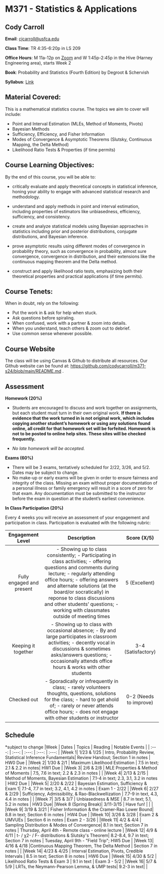 # M371 - Statistics & Applications


## Cody Carroll

**Email**: cjcarroll@usfca.edu

**Class Time**: TR 4:35-6:20p in LS 209

**Office Hours**:  M 11a-12p on [Zoom](https://usfca.zoom.us/my/cody.carroll) and W 1:45p-2:45p in the Hive (Harney Engineering area), starts Week 2

**Book**: Probability and Statistics (Fourth Edition) by Degroot & Schervish

**Syllabus**: [Link](https://github.com/codycarroll/m371-s24/blob/main/syllabus/M371-S24-Syllabus.pdf)

## Material Covered: 

This is a mathematical statistics course. The topics we aim to cover will include:
- Point and Interval Estimation (MLEs, Method of Moments, Pivots)
- Bayesian Methods
- Sufficiency, Efficiency, and Fisher Information
- Modes of Convergence & Asymptotic Theorems (Slutsky, Continuous Mapping, the Delta Method)
- Likelihood Ratio Tests & Properties (if time permits)

## Course Learning Objectives:

By the end of this course, you will be able to:

- critically evaluate and apply theoretical concepts in statistical inference, honing your ability to engage with advanced statistical research and methodology.

- understand and apply methods in point and interval estimation, including properties of estimators like unbiasedness, efficiency, sufficiency, and consistency.

- create and analyze statistical models using Bayesian approaches in statistics including prior and posterior distributions, conjugate distributions, and Bayesian inference.

- prove asymptotic results using different modes of convergence in probability theory, such as convergence in probability, almost sure convergence, convergence in distribution, and their extensions like the continuous mapping theorem and the Delta method.

- construct and apply likelihood ratio tests, emphasizing both their theoretical properties and practical applications (if time permits).

## Course Tenets:

When in doubt, rely on the following:
- Put the work in & ask for help when stuck.
- Ask questions before spiraling.
- When confused, work with a partner & zoom into details.
- When you understand, teach others & zoom out to debrief.
- Use common sense whenever possible.

## Course Website
The class will be using Canvas & Github to distribute all resources.
Our Github website can be found at: https://github.com/codycarroll/m371-s24/blob/main/README.md .

## Assessment

**Homework (20%)**
- Students are encouraged to discuss and work together on assignments, but each student must turn in their own original work. **If there is evidence that the work turned in is not original work, which includes copying another student’s homework or using any solutions found online, all credit for that homework set will be forfeited. Homework is not to be posted to online help sites. These sites will be checked frequently.**
  
- _No late homework will be accepted._

**Exams (60%)**
- There will be 3 exams, tentatively scheduled for 2/22, 3/26, and 5/2. Dates may be subject to change. 
- No make-up or early exams will be given in order to ensure fairness and integrity of the class. Missing an exam without proper documentation of a personal illness or family emergency will result in a score of zero for that exam. Any documentation must be submitted to the instructor before the exam in question at the student’s earliest convenience.

**In Class Participation (20%)**

Every 4 weeks you will receive an assessment of your engagement and participation in class. Participation is evaluated with the following rubric:


|Engagement Level | Description | Score (X/5) |
| :---:  | :---:  | :---: |
|Fully engaged and present| - Showing up to class consistently; - Participating in class activities; - offering questions and comments during lecture; - regularly attending office hours; - offering answers and alternate solutions (at the board/or socratically) in reponse to class discussions and other students’ questions; - working with classmates outside of meeting times| 5 (Excellent)|
|Keeping it together| - Showing up to class with occasional absence; - By and large participates in classroom activities; - decently vocal in discussions & sometimes asks/answers questions; - occasionally attends office hours & works with other students| 3-4 (Satisfactory)|
|Checked out | - Sporadically or infrequently in class; - rarely volunteers thoughts, questions, solutions for the class; - hard to get ahold of; - rarely or never attends office hours; - does not engage with other students or instructor| 0-2 (Needs to improve)|

## Schedule
*subject to change
|Week | Dates | Topics | Reading | Notable Events |
| :---:  | :---:  | :---:  | :---:  | :---: |
|Week 1| 1/23 & 1/25 | Intro, Probability Review, Statistical Inference Fundamentals| Review Handout; Section 1 in notes | HW0 Due  |
|Week 2| 1/30 & 2/1  | Maximum Likelihood Estimation | 7.5 in text; 2.1 & 2.2 in notes| HW1 Due |
|Week 3| 2/6 & 2/8  | MLE Properties & Method of Moments | 7.5, 7.6 in text; 2.2 & 2.3 in notes |  |
|Week 4| 2/13 & 2/15 | Method of Moments, Bayesian Estimation | 7.1-4 in text;  2.3, 3.1, 3.2 in notes | HW2 Due |
|Week 5| 2/20 & 2/22 | Bayesian Estimation, Sufficiency & Exam 1| 7.1-4, 7.7 in text; 3.2, 4.1, 4.2 in notes | Exam 1 - 2/22 |
|Week 6| 2/27 & 2/29 | Sufficiency, Admissibility, & Rao-Blackwellization | 7.7-9 in text, 4.3, 4.4 in notes |  |
|Week 7| 3/5 & 3/7 |  Unbiasedness & MSE | 8.7 in text; 5.1, 5.2 in notes | HW3 Due|
|Week 8 (Spring Break)| 3/11-3/15 | Have fun! | |  |
|Week 9| 3/19 & 3/21 | Fisher Information & the Cramer-Rao Lower Bound| 8.8 in text; Section 6 in notes | HW4 Due |
|Week 10| 3/26 & 3/28 | Exam 2 & UMVUEs | Section 6 in notes | Exam 2 - 3/26 |
|Week 11| 4/2 & 4/4 | Sampling Distribution & Modes of Convergence| 8.1 in text; Section 7 in notes | Thursday, April 4th - Remote class - online lecture |
|Week 12| 4/9 & 4/11 | t- / &chi;2- / F- distributions & Slutsky's Theorem| 8.2-8.4, 9.7 in text; Section 7 in notes | Tuesday, April 9th - "Field Trip"; HW5 Due  |
|Week 13| 4/16 & 4/18 |Continuous Mapping Theorem, The Delta Method | Section 7 in notes |  |
|Week 14| 4/23 & 4/25 | Interval Estimation, Pivots, Credible Intervals | 8.5 in text; Section 8 in notes | HW6 Due |
|Week 15| 4/30 & 5/2 | Likelihood Ratio Tests & Exam 3 | 9.1 in text | Exam 3 - 5/2 |
|Week 16| 5/7 & 5/9 | LRTs, the Neymann-Pearson Lemma, & UMP tests| 9.2-3 in text|  |
